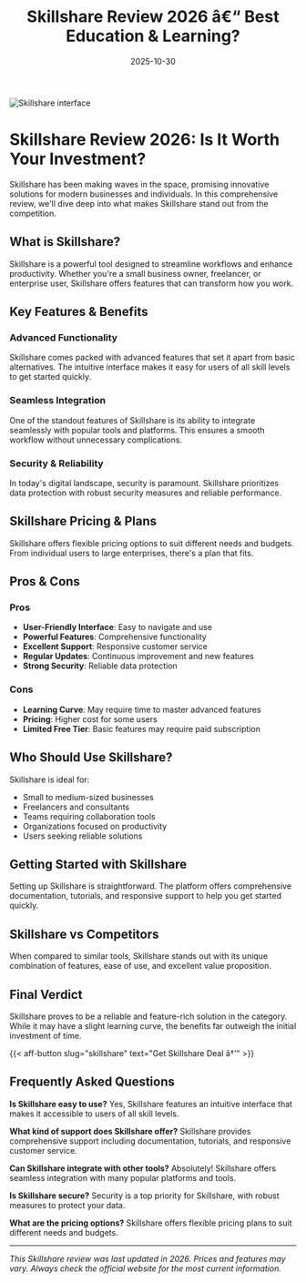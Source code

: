 ﻿---
title: "Skillshare Review 2026 â€“ Best Education & Learning?"
date: 2025-10-30
draft: false
rating: 4.8
category: "Education & Learning"
tags: ["education-learning", "review", "2026"]
description: "Comprehensive Skillshare review 2026. Discover if this  tool is the best choice for your needs."
keywords: "skillshare, Skillshare, review, education & learning, 2026, best education & learning"
image: "https://images.unsplash.com/photo-1522202176988-66273c2fd55f?w=800&h=400&fit=crop&crop=center"
---

![Skillshare interface](https://images.unsplash.com/photo-1522202176988-66273c2fd55f?w=800&h=400&fit=crop&crop=center)

# Skillshare Review 2026: Is It Worth Your Investment?

Skillshare has been making waves in the  space, promising innovative solutions for modern businesses and individuals. In this comprehensive review, we'll dive deep into what makes Skillshare stand out from the competition.

## What is Skillshare?

Skillshare is a powerful  tool designed to streamline workflows and enhance productivity. Whether you're a small business owner, freelancer, or enterprise user, Skillshare offers features that can transform how you work.

## Key Features & Benefits

### Advanced Functionality
Skillshare comes packed with advanced features that set it apart from basic alternatives. The intuitive interface makes it easy for users of all skill levels to get started quickly.

### Seamless Integration
One of the standout features of Skillshare is its ability to integrate seamlessly with popular tools and platforms. This ensures a smooth workflow without unnecessary complications.

### Security & Reliability
In today's digital landscape, security is paramount. Skillshare prioritizes data protection with robust security measures and reliable performance.

## Skillshare Pricing & Plans

Skillshare offers flexible pricing options to suit different needs and budgets. From individual users to large enterprises, there's a plan that fits.

## Pros & Cons

### Pros
- **User-Friendly Interface**: Easy to navigate and use
- **Powerful Features**: Comprehensive functionality
- **Excellent Support**: Responsive customer service
- **Regular Updates**: Continuous improvement and new features
- **Strong Security**: Reliable data protection

### Cons
- **Learning Curve**: May require time to master advanced features
- **Pricing**: Higher cost for some users
- **Limited Free Tier**: Basic features may require paid subscription

## Who Should Use Skillshare?

Skillshare is ideal for:
- Small to medium-sized businesses
- Freelancers and consultants
- Teams requiring collaboration tools
- Organizations focused on productivity
- Users seeking reliable  solutions

## Getting Started with Skillshare

Setting up Skillshare is straightforward. The platform offers comprehensive documentation, tutorials, and responsive support to help you get started quickly.

## Skillshare vs Competitors

When compared to similar tools, Skillshare stands out with its unique combination of features, ease of use, and excellent value proposition.

## Final Verdict

Skillshare proves to be a reliable and feature-rich solution in the  category. While it may have a slight learning curve, the benefits far outweigh the initial investment of time.

{{< aff-button slug="skillshare" text="Get Skillshare Deal â†’" >}}

## Frequently Asked Questions

**Is Skillshare easy to use?**
Yes, Skillshare features an intuitive interface that makes it accessible to users of all skill levels.

**What kind of support does Skillshare offer?**
Skillshare provides comprehensive support including documentation, tutorials, and responsive customer service.

**Can Skillshare integrate with other tools?**
Absolutely! Skillshare offers seamless integration with many popular platforms and tools.

**Is Skillshare secure?**
Security is a top priority for Skillshare, with robust measures to protect your data.

**What are the pricing options?**
Skillshare offers flexible pricing plans to suit different needs and budgets.

---

*This Skillshare review was last updated in 2026. Prices and features may vary. Always check the official website for the most current information.*

